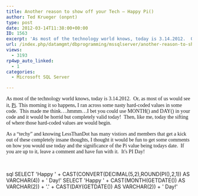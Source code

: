 ```yaml
---
title: Another reason to show off your Tech – Happy Pi()
author: Ted Krueger (onpnt)
type: post
date: 2012-03-14T11:38:00+00:00
ID: 1563
excerpt: 'As most of the technology world knows, today is 3.14.2012.  Or, as most of us would see it, Pi. This morning it so happens, I ran across some nasty hard-coded values in some code.  This made me think....hmmm...I bet you could use MONTH() and DAY() in yo&hellip;'
url: /index.php/datamgmt/dbprogramming/mssqlserver/another-reason-to-show-off/
views:
  - 3193
rp4wp_auto_linked:
  - 1
categories:
  - Microsoft SQL Server

---
```

<span style="font-family: verdana,geneva;">As most of the technology world knows, today is 3.14.2012.  Or, as most of us would see it, <a href="http://en.wikipedia.org/wiki/Pi">Pi</a>.</span> <span style="font-family: verdana,geneva;">This morning it so happens, I ran across some nasty hard-coded values in some code.  This made me think….hmmm…I bet you could use MONTH() and DAY() in your code and it would be horrid but completely valid today!  Then, like me, today the sifting of where those hard-coded values are would begin.</span>

<span style="font-family: verdana,geneva;">As a “techy” and knowing LessThanDot has many vistiors and members that get a kick out of these completely insane thoughts, I thought it would be fun to get some comments on how you would use today and the significance of the Pi value being todays date.  If you are up to it, leave a comment and have fun with it.  It's PI Day!</span>

<span style="font-family: verdana,geneva;"><br /></span>

sql
SELECT 'Happy ' + CAST(CONVERT(DECIMAL(5,2),ROUND(PI(),2,1)) AS VARCHAR(4)) + ' Day!'
SELECT 'Happy ' + CAST(MONTH(GETDATE()) AS VARCHAR(2)) + '.' + CAST(DAY(GETDATE()) AS VARCHAR(2)) + ' Day!'
```